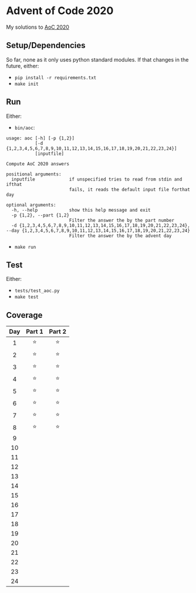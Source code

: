 Advent of Code 2020
===================

My solutions to [AoC 2020](https://adventofcode.com/)

Setup/Dependencies
------------------

So far, none as it only uses python standard modules. If that changes in
the future, either:

- `pip install -r requirements.txt`
- `make init`

Run
---

Either:

- `bin/aoc`:

``` help
usage: aoc [-h] [-p {1,2}]
           [-d {1,2,3,4,5,6,7,8,9,10,11,12,13,14,15,16,17,18,19,20,21,22,23,24}]
           [inputfile]

Compute AoC 2020 answers

positional arguments:
  inputfile             if unspecified tries to read from stdin and ifthat
                        fails, it reads the default input file forthat day

optional arguments:
  -h, --help            show this help message and exit
  -p {1,2}, --part {1,2}
                        Filter the answer the by the part number
  -d {1,2,3,4,5,6,7,8,9,10,11,12,13,14,15,16,17,18,19,20,21,22,23,24}, --day {1,2,3,4,5,6,7,8,9,10,11,12,13,14,15,16,17,18,19,20,21,22,23,24}
                        Filter the answer the by the advent day
```

- `make run`

Test
----

Either:

- `tests/test_aoc.py`
- `make test`

Coverage
--------

| Day | Part 1 | Part 2 |
|:---:|:------:|:------:|
|  1  |   ⭐   |   ⭐   |
|  2  |   ⭐   |   ⭐   |
|  3  |   ⭐   |   ⭐   |
|  4  |   ⭐   |   ⭐   |
|  5  |   ⭐   |   ⭐   |
|  6  |   ⭐   |   ⭐   |
|  7  |   ⭐   |   ⭐   |
|  8  |   ⭐   |   ⭐   |
|  9  |        |        |
| 10  |        |        |
| 11  |        |        |
| 12  |        |        |
| 13  |        |        |
| 14  |        |        |
| 15  |        |        |
| 16  |        |        |
| 17  |        |        |
| 18  |        |        |
| 19  |        |        |
| 20  |        |        |
| 21  |        |        |
| 22  |        |        |
| 23  |        |        |
| 24  |        |        |
